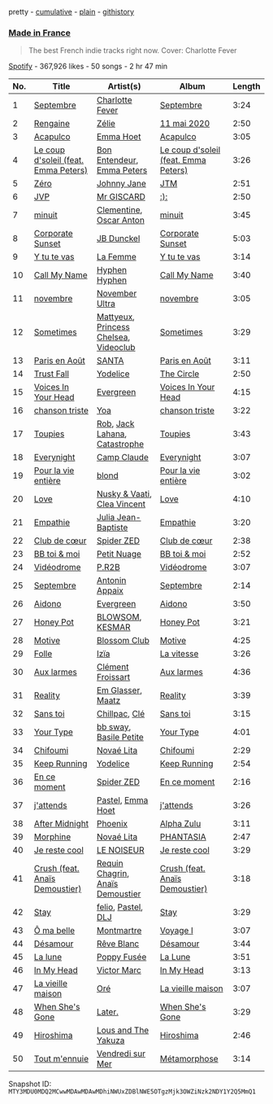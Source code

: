 pretty - [cumulative](/playlists/cumulative/37i9dQZF1DWSrj7tqQ9IOu.md) - [plain](/playlists/plain/37i9dQZF1DWSrj7tqQ9IOu) - [githistory](https://github.githistory.xyz/mackorone/spotify-playlist-archive/blob/main/playlists/plain/37i9dQZF1DWSrj7tqQ9IOu)

### [Made in France](https://open.spotify.com/playlist/37i9dQZF1DWSrj7tqQ9IOu)

> The best French indie tracks right now\. Cover: Charlotte Fever

[Spotify](https://open.spotify.com/user/spotify) - 367,926 likes - 50 songs - 2 hr 47 min

| No. | Title | Artist(s) | Album | Length |
|---|---|---|---|---|
| 1 | [Septembre](https://open.spotify.com/track/5doB18k5d74YdrF74Dybvf) | [Charlotte Fever](https://open.spotify.com/artist/3j2UtVAHwuHZywdk4zU0vX) | [Septembre](https://open.spotify.com/album/03TAOcjBtygRXgMPDAMBy6) | 3:24 |
| 2 | [Rengaine](https://open.spotify.com/track/11oSV1uWeXCF4jSzwpZffA) | [Zélie](https://open.spotify.com/artist/0TGeOStDbxqVi8UJdBQsEx) | [11 mai 2020](https://open.spotify.com/album/0BoigvsL13ZlJ54rbTryoq) | 2:50 |
| 3 | [Acapulco](https://open.spotify.com/track/2zx4cyrEkfZHIwJcYEHyDB) | [Emma Hoet](https://open.spotify.com/artist/2XPd4InVAVACQRNm6DLIz9) | [Acapulco](https://open.spotify.com/album/12jNNrFsrsFhBVKFkdvDBI) | 3:05 |
| 4 | [Le coup d'soleil \(feat\. Emma Peters\)](https://open.spotify.com/track/1J8BB10crN7uZc42kZiALR) | [Bon Entendeur](https://open.spotify.com/artist/2lwjwKfYZCuPEJOo8t32CD), [Emma Peters](https://open.spotify.com/artist/6lY6kOVMG0mR07JTzU33o5) | [Le coup d'soleil \(feat\. Emma Peters\)](https://open.spotify.com/album/0O9qHe6RGZ2mc6tRfZfI33) | 3:26 |
| 5 | [Zéro](https://open.spotify.com/track/2p3WQbRO3rEhugBATJDZKU) | [Johnny Jane](https://open.spotify.com/artist/5ZtagJrNULymltW3pEbfhr) | [JTM](https://open.spotify.com/album/0S1kVPGRBW6jGggQ5HlG0O) | 2:51 |
| 6 | [JVP](https://open.spotify.com/track/4rg0hY2RIvnVcbQ4AoSH1T) | [Mr GISCARD](https://open.spotify.com/artist/4IEu5JcADp9QoG7qji7tZj) | [:\):](https://open.spotify.com/album/6yzdgvmCB1jnKqNZhnoJ1m) | 2:50 |
| 7 | [minuit](https://open.spotify.com/track/1DHXKDRugToFO7ak3nA06L) | [Clementine](https://open.spotify.com/artist/5TjiHAfGCJuUsTyAg9Z5fx), [Oscar Anton](https://open.spotify.com/artist/1g3dAnqp218LiNN9ng5dIh) | [minuit](https://open.spotify.com/album/71bHefIH4lQ3fjypk9Tv89) | 3:45 |
| 8 | [Corporate Sunset](https://open.spotify.com/track/6f4OnfztUsZhojQiCL27Pi) | [JB Dunckel](https://open.spotify.com/artist/0yN05taoXcja1ibMBraWrm) | [Corporate Sunset](https://open.spotify.com/album/3q6KJe0i4C6FxZVmRmB8OM) | 5:03 |
| 9 | [Y tu te vas](https://open.spotify.com/track/5BkbrF1KA0Y6Y0B5M1N57v) | [La Femme](https://open.spotify.com/artist/5VTWoYYizcOY3uIKnxeCGI) | [Y tu te vas](https://open.spotify.com/album/7omUCnWLUozEhrsODlxM0b) | 3:14 |
| 10 | [Call My Name](https://open.spotify.com/track/4fxgbRNGXQt2icHi18N3SK) | [Hyphen Hyphen](https://open.spotify.com/artist/5KQuLhckFhcox1K9UCgLuV) | [Call My Name](https://open.spotify.com/album/6TTgpPYJs0Z11waheHHA7K) | 3:40 |
| 11 | [novembre](https://open.spotify.com/track/30icGaTYAoxKjczSHfoSG2) | [November Ultra](https://open.spotify.com/artist/0naOCLau0NmL1kdFlbZAfr) | [novembre](https://open.spotify.com/album/66VkskaQjFwIhORK51Ke6S) | 3:05 |
| 12 | [Sometimes](https://open.spotify.com/track/4b0fiEZg92FBFYze5uEx0l) | [Mattyeux](https://open.spotify.com/artist/3bFokK6zCab3bPwSjktEVF), [Princess Chelsea](https://open.spotify.com/artist/6SrA4711bML5NvPO13Tr6t), [Videoclub](https://open.spotify.com/artist/3rp4f58JlRHkk8hpdLCer1) | [Sometimes](https://open.spotify.com/album/2AhOvs6A2RVg3IoVtCeMI1) | 3:29 |
| 13 | [Paris en Août](https://open.spotify.com/track/6fXUOK5wb2yZUMz1cWV2zd) | [SANTA](https://open.spotify.com/artist/5Vf6gyVzfo8TnzrPRBg3qo) | [Paris en Août](https://open.spotify.com/album/3EkxQ6GEnoum2TFhrrXOVg) | 3:11 |
| 14 | [Trust Fall](https://open.spotify.com/track/5c7FvMWuOdaa2ZLvj67rsk) | [Yodelice](https://open.spotify.com/artist/167abweXl3demO9x0VMMeJ) | [The Circle](https://open.spotify.com/album/133flpfpzLu7VJ6xGQLvR7) | 2:50 |
| 15 | [Voices In Your Head](https://open.spotify.com/track/4HBWcKtybdLFvFQpE2kQuy) | [Evergreen](https://open.spotify.com/artist/2rdtngq3t4zQwluqyGfZuS) | [Voices In Your Head](https://open.spotify.com/album/06JI1wmYUr0aXc4mI74EnP) | 4:15 |
| 16 | [chanson triste](https://open.spotify.com/track/5WFiYXOtO5u45X5mLv6ckW) | [Yoa](https://open.spotify.com/artist/7d1ctWXfrUvAe804Zld3Gy) | [chanson triste](https://open.spotify.com/album/1QurzPgalUkcteDy3b6DUm) | 3:22 |
| 17 | [Toupies](https://open.spotify.com/track/2OjATTlZrAxGtQVQjec1Kj) | [Rob](https://open.spotify.com/artist/08MbVpIfR68DibfHcDYaUe), [Jack Lahana](https://open.spotify.com/artist/1hN9BKDXYUmkZa9B1gOn69), [Catastrophe](https://open.spotify.com/artist/6bcVuNO2JKqacO1ITmA6jK) | [Toupies](https://open.spotify.com/album/6VNFDjMAcI947JJhzeEFEg) | 3:43 |
| 18 | [Everynight](https://open.spotify.com/track/2RZf85DlySSEutouUtotn6) | [Camp Claude](https://open.spotify.com/artist/0TNyEQ0n7diilLgG1ozfrB) | [Everynight](https://open.spotify.com/album/79rUCbCs5fikaZhd1wry5a) | 3:07 |
| 19 | [Pour la vie entière](https://open.spotify.com/track/2vMq9s42ULbH9v3CdNABI3) | [blond](https://open.spotify.com/artist/6bAfbEF8yCMBTtXEBFLh2x) | [Pour la vie entière](https://open.spotify.com/album/1zB0u5tMdZF5RkAXZvr6yb) | 3:02 |
| 20 | [Love](https://open.spotify.com/track/2DdwX6AeNWHtM2MDVBwosk) | [Nusky & Vaati](https://open.spotify.com/artist/4hQg3HQhXpqDWA0xi8rplg), [Clea Vincent](https://open.spotify.com/artist/6eforqOxk5mRrgprF7XtYu) | [Love](https://open.spotify.com/album/0w4szfJWUyvDX0zHhGHUPS) | 4:10 |
| 21 | [Empathie](https://open.spotify.com/track/738mF4MLie3fFqTrWIP4RC) | [Julia Jean\-Baptiste](https://open.spotify.com/artist/6YJvTbBj1vgz35rqWrhv81) | [Empathie](https://open.spotify.com/album/6ih5L57o7ap7pEamgPKwI3) | 3:20 |
| 22 | [Club de cœur](https://open.spotify.com/track/4dr17HvQ770Mt1evg83oQd) | [Spider ZED](https://open.spotify.com/artist/4kAzmAcboZ0F6bCCb4jj8I) | [Club de cœur](https://open.spotify.com/album/4iuZaYn8392UjS5rTcPZIY) | 2:38 |
| 23 | [BB toi & moi](https://open.spotify.com/track/1CyELRjfViP1ihdN8i0GKI) | [Petit Nuage](https://open.spotify.com/artist/3Fda0TI4lWfXB9c9R4xLyg) | [BB toi & moi](https://open.spotify.com/album/3kV1bmXtcOSdv8nEyZpuBv) | 2:52 |
| 24 | [Vidéodrome](https://open.spotify.com/track/6o9QXLoLe1SBmufPo5Dyu4) | [P.R2B](https://open.spotify.com/artist/6R6tuqCxJRopO4bE8nfLGk) | [Vidéodrome](https://open.spotify.com/album/6wvnzv5Y9xg6SH14Q598xe) | 3:07 |
| 25 | [Septembre](https://open.spotify.com/track/0pdsE52mkFSkakwIFhxal2) | [Antonin Appaix](https://open.spotify.com/artist/2Pcy7ggRL3s3gI8YBiMNPj) | [Septembre](https://open.spotify.com/album/67evLF3OWRoaiAiHcwJx3K) | 2:14 |
| 26 | [Aidono](https://open.spotify.com/track/6QusYd55DBtsTH2Q2xSehg) | [Evergreen](https://open.spotify.com/artist/2rdtngq3t4zQwluqyGfZuS) | [Aidono](https://open.spotify.com/album/5bYpJJqFRDseDSQ0z4vI0T) | 3:50 |
| 27 | [Honey Pot](https://open.spotify.com/track/2daydqWuTYcHevpQm0bnYz) | [BLOWSOM](https://open.spotify.com/artist/7GG8nWQhwrbobKgJKTaUjI), [KESMAR](https://open.spotify.com/artist/3KHK5h7PZYBEfcTsGfkfJW) | [Honey Pot](https://open.spotify.com/album/4k98b6BUFd4WMauM70RI3Z) | 3:21 |
| 28 | [Motive](https://open.spotify.com/track/51uQCk3qeta0zegvbnpgTQ) | [Blossom Club](https://open.spotify.com/artist/2roaH82erx4P9jgPb7mklu) | [Motive](https://open.spotify.com/album/196KcyXjX9vkmXOhGw5YBu) | 4:25 |
| 29 | [Folle](https://open.spotify.com/track/4u0dpuvdgKBBGljlKYRkf2) | [Izïa](https://open.spotify.com/artist/6T08mUIMB32dtqq5ryxQZ3) | [La vitesse](https://open.spotify.com/album/6fTd6zoldO0tq7EM5d82RF) | 3:26 |
| 30 | [Aux larmes](https://open.spotify.com/track/3zOw6BCIkalIfA8pS9bYTX) | [Clément Froissart](https://open.spotify.com/artist/7b6v5ZQ3Hg7fPFhchvNoTt) | [Aux larmes](https://open.spotify.com/album/0aBMvGMa1RpW4CuSI0lD9E) | 4:36 |
| 31 | [Reality](https://open.spotify.com/track/5B02jOseRaYIi63DMl7p4v) | [Em Glasser](https://open.spotify.com/artist/1svGpQYwY9pttfVCqvHNW5), [Maatz](https://open.spotify.com/artist/0OVrgxT9uZm6vfv51u6Twr) | [Reality](https://open.spotify.com/album/0elhRXrRVilA5wFZxGeUpO) | 3:39 |
| 32 | [Sans toi](https://open.spotify.com/track/26mUo1w8cTYVEk89JQVNqs) | [Chillpac](https://open.spotify.com/artist/3k8dN7ttBtz3ce20RS6BQl), [Clé](https://open.spotify.com/artist/6ngMTk9g830xvD6sl48tmQ) | [Sans toi](https://open.spotify.com/album/2jqDiAzXCYAdez5EDVnUcR) | 3:15 |
| 33 | [Your Type](https://open.spotify.com/track/1xEZKgQsD52AvrFxpON5EX) | [bb sway](https://open.spotify.com/artist/5EszOYdmBVD4jD0vbyKyMz), [Basile Petite](https://open.spotify.com/artist/64tGgvRz1IJm33LksJlsRE) | [Your Type](https://open.spotify.com/album/1jPDRUC92JFdr6zCTnugV3) | 4:01 |
| 34 | [Chifoumi](https://open.spotify.com/track/6lKs1pXjZvGQHNky3qD6qz) | [Novaé Lita](https://open.spotify.com/artist/1tZ9lQ62KmVFephCl3hfB6) | [Chifoumi](https://open.spotify.com/album/3Wfi96jmFxSxBdv510bSar) | 2:29 |
| 35 | [Keep Running](https://open.spotify.com/track/5jwJJMMLMqfyMXHnKrzJNu) | [Yodelice](https://open.spotify.com/artist/167abweXl3demO9x0VMMeJ) | [Keep Running](https://open.spotify.com/album/5YehPZ7FEOVHF28GMuqj2a) | 2:54 |
| 36 | [En ce moment](https://open.spotify.com/track/1I3U8flltQgKmyVhcm1oQb) | [Spider ZED](https://open.spotify.com/artist/4kAzmAcboZ0F6bCCb4jj8I) | [En ce moment](https://open.spotify.com/album/15tJJkXFNyovjtZ9nTVu3D) | 2:16 |
| 37 | [j'attends](https://open.spotify.com/track/23I9xqbbq8ii3SK59VoeuQ) | [Pastel](https://open.spotify.com/artist/6wa2PiIWrIhhz6lRQEGQpO), [Emma Hoet](https://open.spotify.com/artist/2XPd4InVAVACQRNm6DLIz9) | [j'attends](https://open.spotify.com/album/0lernxYMPwdcFGvEDv3att) | 3:26 |
| 38 | [After Midnight](https://open.spotify.com/track/21rpBPAlXAvBavvu5kCQzs) | [Phoenix](https://open.spotify.com/artist/1xU878Z1QtBldR7ru9owdU) | [Alpha Zulu](https://open.spotify.com/album/1jEwa4YdGR6FvKxWgRbJcv) | 3:11 |
| 39 | [Morphine](https://open.spotify.com/track/0g8woFgSUJHgJ3tuKxMezr) | [Novaé Lita](https://open.spotify.com/artist/1tZ9lQ62KmVFephCl3hfB6) | [PHANTASIA](https://open.spotify.com/album/2EVQB27DWqa2tnMhM16zPg) | 2:47 |
| 40 | [Je reste cool](https://open.spotify.com/track/6FDJmxbrJLBM1ODvP1I3MU) | [LE NOISEUR](https://open.spotify.com/artist/5Hunwp6tQa4z3l9CFwHE7K) | [Je reste cool](https://open.spotify.com/album/5vRvczFRaV4KYk0e3fwJr4) | 3:29 |
| 41 | [Crush \(feat\. Anaïs Demoustier\)](https://open.spotify.com/track/3dDwRbHzCvT2ToXjv8jkfQ) | [Requin Chagrin](https://open.spotify.com/artist/7hstPLRSo0ipNnICMpTN5g), [Anaïs Demoustier](https://open.spotify.com/artist/0nWAZSp0jv8b7RDmrbW4Eh) | [Crush \(feat\. Anaïs Demoustier\)](https://open.spotify.com/album/01XHesceKpZaMt3cmXVKHv) | 3:18 |
| 42 | [Stay](https://open.spotify.com/track/7jkJWgGqpS8QrkibLlfMhz) | [felio](https://open.spotify.com/artist/5pRdgTB9LGXmh9dTVhXSrL), [Pastel](https://open.spotify.com/artist/6wa2PiIWrIhhz6lRQEGQpO), [DLJ](https://open.spotify.com/artist/3chQixmxhv9UmwQc8aBApA) | [Stay](https://open.spotify.com/album/6DizoLGqfn6IXI4xk3yDwU) | 3:29 |
| 43 | [Ô ma belle](https://open.spotify.com/track/3gqGa4qbSoYVHDfaTUdkEA) | [Montmartre](https://open.spotify.com/artist/4n3V7bHjjPqb11n7d0WAVo) | [Voyage I](https://open.spotify.com/album/2lKQPMov6YiNbdI5xmpbiP) | 3:07 |
| 44 | [Désamour](https://open.spotify.com/track/0O3R6dT3geP0UutTeo0KTy) | [Rêve Blanc](https://open.spotify.com/artist/6bQE7tlwfDdiBAAdo4EKyL) | [Désamour](https://open.spotify.com/album/4dIh0BBJ9ODCLY2Sy3pK7x) | 3:44 |
| 45 | [La lune](https://open.spotify.com/track/69UYh1FffcoJcadeOiIpOt) | [Poppy Fusée](https://open.spotify.com/artist/5IFUbcd4w9UlVpsMNfY4FT) | [La Lune](https://open.spotify.com/album/6bK58gR6Koh8O94W9qevFm) | 3:51 |
| 46 | [In My Head](https://open.spotify.com/track/381x7xMIdqXgCnkpoMX2X7) | [Victor Marc](https://open.spotify.com/artist/7tiOyhvxRgmYnPfxYgm0kX) | [In My Head](https://open.spotify.com/album/1A8aK9FTyjeX0bJU1uOgaG) | 3:13 |
| 47 | [La vieille maison](https://open.spotify.com/track/2VeWiX4VpEh5FlSqAI8ZxH) | [Oré](https://open.spotify.com/artist/0VX9r6wU2vWrUg3EnKZVj4) | [La vieille maison](https://open.spotify.com/album/7zROrFoCzMu9OVTEEFVAia) | 3:07 |
| 48 | [When She's Gone](https://open.spotify.com/track/4vJfsc95OA87AhNghRsVHo) | [Later.](https://open.spotify.com/artist/1f5I47xuO3sDZm0hQ8y0nq) | [When She's Gone](https://open.spotify.com/album/76qqQq9zbjxdCDWfKMps1D) | 3:29 |
| 49 | [Hiroshima](https://open.spotify.com/track/6FOcmhnINLjPcsMbbwUzVA) | [Lous and The Yakuza](https://open.spotify.com/artist/2HPiMwJktBXqakN0hnON2R) | [Hiroshima](https://open.spotify.com/album/5DGO0wF5Sn3uXMTModz4p9) | 2:46 |
| 50 | [Tout m'ennuie](https://open.spotify.com/track/2tGnmde5psWfpwxjAApQ42) | [Vendredi sur Mer](https://open.spotify.com/artist/0wuuYZFptujAsRthrdea2B) | [Métamorphose](https://open.spotify.com/album/4oMACluGt3023RPODJv1ex) | 3:14 |

Snapshot ID: `MTY3MDU0MDQ2MCwwMDAwMDAwMDhiNWUxZDBlNWE5OTgzMjk3OWZiNzk2NDY1Y2Q5MmQ1`
